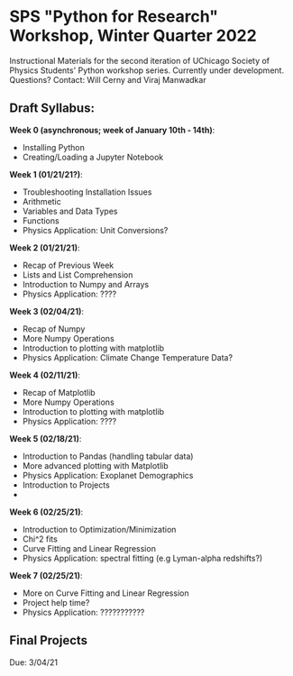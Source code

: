 # SPS "Python for Research" Workshop, Winter Quarter 2022

Instructional Materials for the second iteration of UChicago Society of Physics Students' Python workshop series. Currently under development.
Questions? Contact: Will Cerny and Viraj Manwadkar



## Draft Syllabus:

**Week 0 (asynchronous; week of January 10th - 14th)**:
- Installing Python 
- Creating/Loading a Jupyter Notebook

**Week 1 (01/21/21?)**:
- Troubleshooting Installation Issues
- Arithmetic 
- Variables and Data Types 
- Functions
- Physics Application: Unit Conversions?

**Week 2 (01/21/21)**:
- Recap of Previous Week
- Lists and List Comprehension 
- Introduction to Numpy and Arrays 
- Physics Application: ????

**Week 3 (02/04/21)**:
- Recap of Numpy
- More Numpy Operations
- Introduction to plotting with matplotlib
- Physics Application: Climate Change Temperature Data? 

**Week 4 (02/11/21)**:
- Recap of Matplotlib
- More Numpy Operations
- Introduction to plotting with matplotlib
- Physics Application: ????

**Week 5 (02/18/21)**:
- Introduction to Pandas (handling tabular data)
- More advanced plotting with Matplotlib
- Physics Application: Exoplanet Demographics
- Introduction to Projects
- 
**Week 6 (02/25/21)**:
- Introduction to Optimization/Minimization
- Chi^2 fits 
- Curve Fitting and Linear Regression 
- Physics Application: spectral fitting (e.g Lyman-alpha redshifts?)

**Week 7 (02/25/21)**:
- More on Curve Fitting and Linear Regression
- Project help time?
- Physics Application: ???????????

## Final Projects 
Due: 3/04/21



